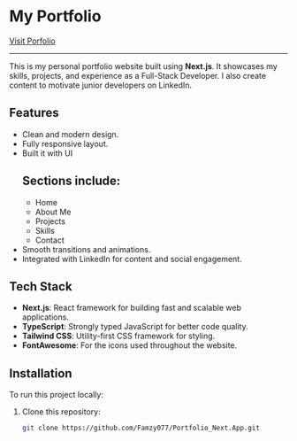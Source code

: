 # My Portfolio

<a href='www.akinolafemi.com.ng'>Visit Porfolio</a> <hr/>
This is my personal portfolio website built using **Next.js**. It showcases my skills, projects, and experience as a Full-Stack Developer. I also create content to motivate junior developers on LinkedIn.

## Features

- Clean and modern design.
- Fully responsive layout.
- Built it with UI
  ## Sections include:
  - Home
  - About Me
  - Projects
  - Skills
  - Contact
- Smooth transitions and animations.
- Integrated with LinkedIn for content and social engagement.

## Tech Stack

- **Next.js**: React framework for building fast and scalable web applications.
- **TypeScript**: Strongly typed JavaScript for better code quality.
- **Tailwind CSS**: Utility-first CSS framework for styling.
- **FontAwesome**: For the icons used throughout the website.

## Installation

To run this project locally:

1. Clone this repository:
   ```bash
   git clone https://github.com/Famzy077/Portfolio_Next.App.git
   ```
